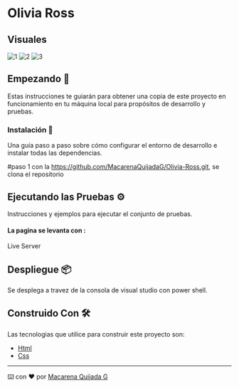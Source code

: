 # Olivia Ross

## Visuales
![1](https://github.com/MacarenaQuijadaG/Olivia-Ross/assets/50925916/ce2d1837-d108-49a2-a381-5811947b6b9b)
![2](https://github.com/MacarenaQuijadaG/Olivia-Ross/assets/50925916/362f80e0-1575-4949-9ee8-bd54b6de870b)
![3](https://github.com/MacarenaQuijadaG/Olivia-Ross/assets/50925916/5a730859-cc24-4de9-a0c1-b6e44618bd72)

## Empezando 🚀

Estas instrucciones te guiarán para obtener una copia de este proyecto en funcionamiento en tu máquina local para propósitos de desarrollo y pruebas.

### Instalación 🔧

Una guía paso a paso sobre cómo configurar el entorno de desarrollo e instalar todas las dependencias.

#paso 1
con la https://github.com/MacarenaQuijadaG/Olivia-Ross.git, se clona el repositorio

## Ejecutando las Pruebas ⚙️

Instrucciones y ejemplos para ejecutar el conjunto de pruebas.

####  La pagina se levanta con :

Live Server

## Despliegue 📦

Se desplega a travez de la consola de visual studio con power shell.

## Construido Con 🛠️

Las tecnologias que utilice para construir este proyecto son:
- [Html](https://developer.mozilla.org/es/docs/Web/HTML)
- [Css](https://developer.mozilla.org/es/docs/Web/CSS)
---

⌨️ con ❤️ por [Macarena Quijada G](https://github.com/MacarenaQuijadaG)
